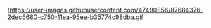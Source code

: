 (https://user-images.githubusercontent.com/47490856/87684376-2dec6680-c750-11ea-95ee-b35774c98dba.gif
